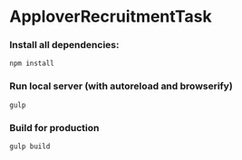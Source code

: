 # ApploverRecruitmentTask

### Install all dependencies:
```
npm install
```

### Run local server (with autoreload and browserify)
```
gulp
```

### Build for production

```
gulp build
```
